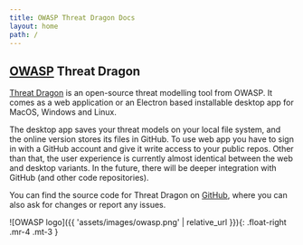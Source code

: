 ```yaml
---
title: OWASP Threat Dragon Docs
layout: home
path: /
---
```

## [OWASP](https://www.owasp.org) Threat Dragon
[Threat Dragon](http://owasp.org/www-project-threat-dragon) is an open-source threat modelling tool from OWASP.
It comes as a web application or an Electron based installable desktop app for MacOS, Windows and Linux.

The desktop app saves your threat models on your local file system, and the online version stores its files in GitHub.
To use web app you have to sign in with a GitHub account and give it write access to your public repos.
Other than that, the user experience is currently almost identical between the web and desktop variants.
In the future, there will be deeper integration with GitHub (and other code repositories).

You can find the source code for Threat Dragon on [GitHub](https://github.com/OWASP/threat-dragon),
where you can also ask for changes or report any issues.

![OWASP logo]({{ 'assets/images/owasp.png' | relative_url }}){: .float-right .mr-4 .mt-3 }
